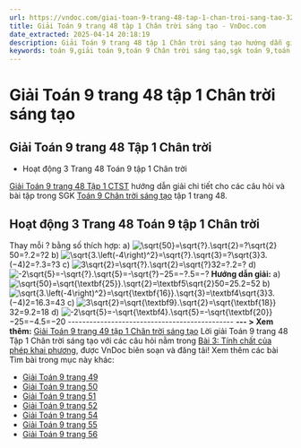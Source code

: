 ```yaml
---
url: https://vndoc.com/giai-toan-9-trang-48-tap-1-chan-troi-sang-tao-323639
title: Giải Toán 9 trang 48 tập 1 Chân trời sáng tạo - VnDoc.com
date_extracted: 2025-04-14 20:18:19
description: Giải Toán 9 trang 48 tập 1 Chân trời sáng tạo hướng dẫn giải chi tiết các câu hỏi và bài tập trong SGK Toán 9 Chân trời sáng tạo tập 1.
keywords: toán 9,giải toán 9,toán 9 Chân trời sáng tạo,sgk toán 9,toán lớp 9,toán lớp 9 Chân trời sáng tạo,sgk toán 9 Chân trời sáng tạo,toán 9 ctst,giải sgk toán 9 Chân trời sáng tạo,toán 9 Chân trời sáng tạo tập 1,giải bài tập toán 9 Chân trời sáng tạo,Tính chất của phép khai phương,toán 9 Chân trời sáng tạo tập 1 trang 49,toán 9 Chân trời sáng tạo tập 1 trang 50,toán 9 Chân trời sáng tạo tập 1 trang 51,toán 9 trang 48,giải toán 9 trang 48,toán 9 trang 48 chân trời,giải toán 9 trang 48 chân trời
---
```


# Giải Toán 9 trang 48 tập 1 Chân trời sáng tạo
## **Giải Toán 9 trang 48 Tập 1 Chân trời**
  * Hoạt động 3 Trang 48 Toán 9 tập 1 Chân trời

[Giải Toán 9 trang 48 Tập 1 CTST](<https://vndoc.com/giai-toan-9-trang-48-tap-1-chan-troi-sang-tao-323639>) hướng dẫn giải chi tiết cho các câu hỏi và bài tập trong SGK [Toán 9 Chân trời sáng tạo](<https://vndoc.com/toan-9-chan-troi-sang-tao>) tập 1 trang 48.
## **Hoạt động 3 Trang 48 Toán 9 tập 1 Chân trời**
Thay mỗi ? bằng số thích hợp:
a\) ![\\sqrt{50}=\\sqrt{?}.\\sqrt{2}=?\\sqrt{2}](https://i.vdoc.vn/data/image/blank.png)50=?.2=?2
b\) ![\\sqrt{3.\\left\(-4\\right\)^2}=\\sqrt{?}.\\sqrt{3}=?\\sqrt{3}](https://i.vdoc.vn/data/image/blank.png)3.\(−4\)2=?.3=?3
c\) ![3\\sqrt{2}=\\sqrt{?}.\\sqrt{2}=\\sqrt{?}](https://i.vdoc.vn/data/image/blank.png)32=?.2=?
d\) ![-2\\sqrt{5}=-\\sqrt{?}.\\sqrt{5}=-\\sqrt{?}](https://i.vdoc.vn/data/image/blank.png)−25=−?.5=−?
**Hướng dẫn giải:**
a\) ![\\sqrt{50}=\\sqrt{\\textbf{25}}.\\sqrt{2}=\\textbf5\\sqrt{2}](https://i.vdoc.vn/data/image/blank.png)50=25.2=52
b\) ![\\sqrt{3.\\left\(-4\\right\)^2}=\\sqrt{\\textbf{16}}.\\sqrt{3}=\\textbf4\\sqrt{3}](https://i.vdoc.vn/data/image/blank.png)3.\(−4\)2=16.3=43
c\) ![3\\sqrt{2}=\\sqrt{\\textbf9}.\\sqrt{2}=\\sqrt{\\textbf{18}}](https://i.vdoc.vn/data/image/blank.png)32=9.2=18
d\) ![-2\\sqrt{5}=-\\sqrt{\\textbf4}.\\sqrt{5}=-\\sqrt{\\textbf{20}}](https://i.vdoc.vn/data/image/blank.png)−25=−4.5=−20
\----------------------------------------------
**\--- > Xem thêm:** [Giải Toán 9 trang 49 tập 1 Chân trời sáng tạo](<https://vndoc.com/giai-toan-9-trang-49-tap-1-chan-troi-sang-tao-323648>)
Lời giải Toán 9 trang 48 Tập 1 Chân trời sáng tạo với các câu hỏi nằm trong [Bài 3: Tính chất của phép khai phương](<https://vndoc.com/toan-9-chan-troi-sang-tao-bai-3-tinh-chat-cua-phep-khai-phuong-321022>), được VnDoc biên soạn và đăng tải\!
Xem thêm các bài Tìm bài trong mục này khác:
  * [Giải Toán 9 trang 49](</giai-toan-9-trang-49-tap-1-chan-troi-sang-tao-323648>)
  * [Giải Toán 9 trang 50](</giai-toan-9-trang-50-tap-1-chan-troi-sang-tao-323655>)
  * [Giải Toán 9 trang 51](</giai-toan-9-trang-51-tap-1-chan-troi-sang-tao-323739>)
  * [Giải Toán 9 trang 52](</giai-toan-9-trang-52-tap-1-chan-troi-sang-tao-323774>)
  * [Giải Toán 9 trang 54](</giai-toan-9-trang-54-tap-1-chan-troi-sang-tao-323775>)
  * [Giải Toán 9 trang 55](</giai-toan-9-trang-55-tap-1-chan-troi-sang-tao-323776>)
  * [Giải Toán 9 trang 56](</giai-toan-9-trang-56-tap-1-chan-troi-sang-tao-324007>)

